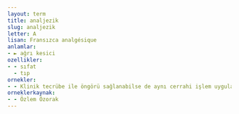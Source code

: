 ```yaml
---
layout: term
title: analjezik
slug: analjezik
letter: A
lisan: Fransızca analgésique
anlamlar:
- ► ağrı kesici
ozellikler:
- - sıfat
  - tıp
ornekler:
- - Klinik tecrübe ile öngörü sağlanabilse de aynı cerrahi işlem uygulanan hastalarda farklı düzeylerde analjezik ihtiyacı olabilir.
orneklerkaynak:
- - Özlem Özorak
---
```

